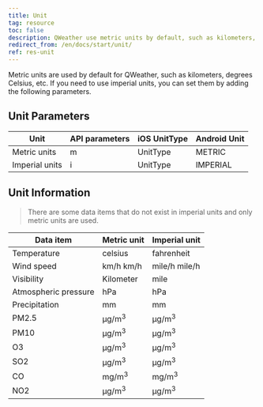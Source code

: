 ```yaml
---
title: Unit
tag: resource
toc: false
description: QWeather use metric units by default, such as kilometers, Celsius, etc. If you need to use imperial units, you can select the unit by adding the parameter `unit=i` (imperial system) or `unit=m` (metric system) in the interface.
redirect_from: /en/docs/start/unit/
ref: res-unit
---
```


Metric units are used by default for QWeather, such as kilometers, degrees Celsius, etc. If you need to use imperial units, you can set them by adding the following parameters.

## Unit Parameters

| Unit           | API parameters | iOS UnitType |  Android Unit  |
| -------------- | -------------- | ------------ | --------  |
| Metric units   | m              | UnitType     | METRIC    |
| Imperial units | i              | UnitType     | IMPERIAL  |

## Unit Information

> There are some data items that do not exist in imperial units and only metric units are used.
 
| Data item | Metric unit | Imperial unit |
| --------- | ----------- | ------------- |
| Temperature | celsius | fahrenheit |
| Wind speed | km/h km/h | mile/h mile/h |
| Visibility | Kilometer |  mile |
| Atmospheric pressure | hPa | hPa |
| Precipitation | mm | mm |
| PM2.5 |  μg/m<sup>3</sup> |  μg/m<sup>3</sup> |
| PM10 |  μg/m<sup>3</sup> |  μg/m<sup>3</sup> |
| O3 |  μg/m<sup>3</sup> |  μg/m<sup>3</sup> |
| SO2 |  μg/m<sup>3</sup> |  μg/m<sup>3</sup> |
| CO | mg/m<sup>3</sup> | mg/m<sup>3</sup> |
| NO2 |  μg/m<sup>3</sup> |  μg/m<sup>3</sup> |